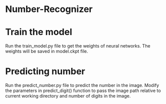 # Number-Recognizer

# Train the model
Run the train_model.py file to get the weights of neural networks. The weights will be saved in model.ckpt file.

# Predicting number
Run the predict_number.py file to predict the number in the image. Modify the parameters in predict_digit() function to pass the image path relative to current working directory and number of digits in the image.
